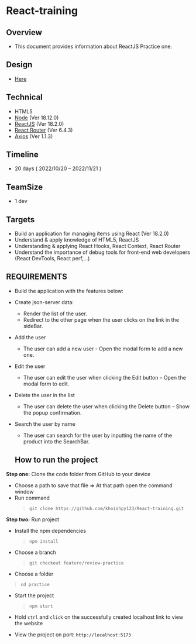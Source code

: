 # React-training

## Overview

- This document provides information about ReactJS Practice one.

## Design

- [Here](https://mui.com/store/previews/minimal-dashboard-free/)

## Technical

- HTML5
- [Node](https://nodejs.org/en/) (Ver 18.12.0)
- [ReactJS](https://reactjs.org/) (Ver 18.2.0)
- [React Router](https://reactrouter.com/en/main) (Ver 6.4.3)
- [Axios](https://axios-http.com/) (Ver 1.1.3)

## Timeline

- 20 days ( 2022/10/20 – 2022/11/21 )

## TeamSize

- 1 dev

## Targets

- Build an application for managing items using React (Ver 18.2.0)
- Understand & apply knowledge of HTML5, ReactJS
- Understanding & applying React Hooks, React Context, React Router
- Understand the importance of debug tools for front-end web developers (React DevTools, React perf,...)

## REQUIREMENTS

- Build the application with the features below:
- Create json-server data:
  - Render the list of the user.
  - Redirect to the other page when the user clicks on the link in the sideBar.
- Add the user
  - The user can add a new user - Open the modal form to add a new one.
- Edit the user
  - The user can edit the user when clicking the Edit button – Open the modal form to edit.
- Delete the user in the list
  - The user can delete the user when clicking the Delete button – Show the popup confirmation.
- Search the user by name

  - The user can search for the user by inputting the name of the product into the SearchBar.

  ## How to run the project

**Step one:** Clone the code folder from GitHub to your device

- Choose a path to save that file => At that path open the command window
- Run command
  > `git clone https://github.com/khoishpy123/React-training.git`

**Step two:** Run project

- Install the npm dependencies

  > `npm install`

- Choose a branch

  > `git checkout feature/review-practice`

- Choose a folder

> `cd practice`

- Start the project

  > `npm start`

- Hold `ctrl` and `click` on the successfully created localhost link to view the website

- View the project on port: `http://localhost:5173`
